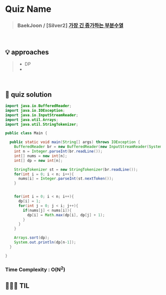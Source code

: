 # Quiz Name
> ### BaekJoon / [Silver2] <a href = "https://www.acmicpc.net/problem/11053"> 가장 긴 증가하는 부분수열 </a>

<br>

## 💡 approaches
>  - DP
>  - 

<br>

## 🔑 quiz solution

```java
import java.io.BufferedReader;
import java.io.IOException;
import java.io.InputStreamReader;
import java.util.Arrays;
import java.util.StringTokenizer;

public class Main {

  public static void main(String[] args) throws IOException {
    BufferedReader br = new BufferedReader(new InputStreamReader(System.in));
    int n = Integer.parseInt(br.readLine());
    int[] nums = new int[n];
    int[] dp = new int[n];

    StringTokenizer st = new StringTokenizer(br.readLine());
    for(int i = 0; i < n; i++){
      nums[i] = Integer.parseInt(st.nextToken());
    }


    for(int i = 0; i < n; i++){
      dp[i] = 1;
      for(int j = 0; j < i; j++){
        if(nums[j] < nums[i]){
          dp[i] = Math.max(dp[i], dp[j] + 1);
        }
      }
    }

    Arrays.sort(dp);
    System.out.println(dp[n-1]);
  }

}
```
### Time Complexity : O(N<sup>2</sup>)
## 👩🏻‍🏫 TIL

